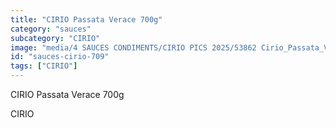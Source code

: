 ```yaml
---
title: "CIRIO Passata Verace 700g"
category: "sauces"
subcategory: "CIRIO"
image: "media/4 SAUCES CONDIMENTS/CIRIO PICS 2025/53862 Cirio_Passata_Verace_700g_ FRONT.jpg"
id: "sauces-cirio-709"
tags: ["CIRIO"]
---
```


CIRIO Passata Verace 700g

CIRIO
